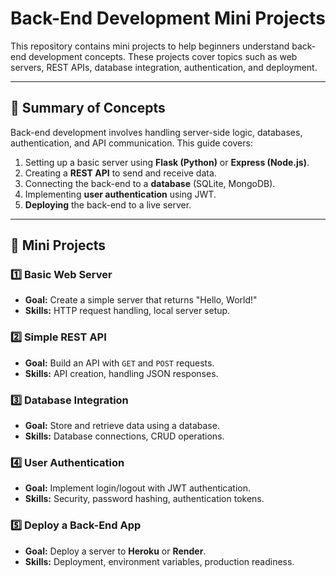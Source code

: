 # Back-End Development Mini Projects

This repository contains mini projects to help beginners understand back-end development concepts. These projects cover topics such as web servers, REST APIs, database integration, authentication, and deployment.

---

## 📝 Summary of Concepts

Back-end development involves handling server-side logic, databases, authentication, and API communication. This guide covers:
1. Setting up a basic server using **Flask (Python)** or **Express (Node.js)**.
2. Creating a **REST API** to send and receive data.
3. Connecting the back-end to a **database** (SQLite, MongoDB).
4. Implementing **user authentication** using JWT.
5. **Deploying** the back-end to a live server.

---

## 📌 Mini Projects

### **1️⃣ Basic Web Server**
- **Goal:** Create a simple server that returns "Hello, World!"
- **Skills:** HTTP request handling, local server setup.

### **2️⃣ Simple REST API**
- **Goal:** Build an API with `GET` and `POST` requests.
- **Skills:** API creation, handling JSON responses.

### **3️⃣ Database Integration**
- **Goal:** Store and retrieve data using a database.
- **Skills:** Database connections, CRUD operations.

### **4️⃣ User Authentication**
- **Goal:** Implement login/logout with JWT authentication.
- **Skills:** Security, password hashing, authentication tokens.

### **5️⃣ Deploy a Back-End App**
- **Goal:** Deploy a server to **Heroku** or **Render**.
- **Skills:** Deployment, environment variables, production readiness.
